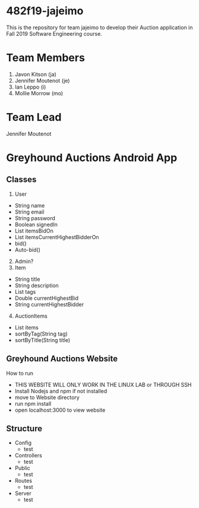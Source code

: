 # 482f19-jajeimo
This is the repository for team jajeimo to develop their Auction application in Fall 2019 Software Engineering course.

# Team Members
1. Javon Kitson (ja)
2. Jennifer Moutenot (je)
3. Ian Leppo (i)
4. Mollie Morrow (mo)

# Team Lead
Jennifer Moutenot


# Greyhound Auctions Android App

## Classes
1. User
- String name
- String email
- String password
- Boolean signedIn
- List<Items> itemsBidOn
- List<Items> itemsCurrentHighestBidderOn
- bid()
- Auto-bid()
2. Admin?
3. Item
- String title
- String description
- List<String> tags
- Double currentHighestBid
- String currentHighestBidder
4. AuctionItems
- List<Item> items
- sortByTag(String tag)
- sortByTitle(String title)

## Greyhound Auctions Website

How to run
* THIS WEBSITE WILL ONLY WORK IN THE LINUX LAB or THROUGH SSH
* Install Nodejs and npm if not installed
* move to Website directory
* run npm install
* open localhost:3000 to view website

## Structure
* Config
    * test
* Controllers
    * test
* Public
    * test
* Routes
    * test
* Server
    * test
